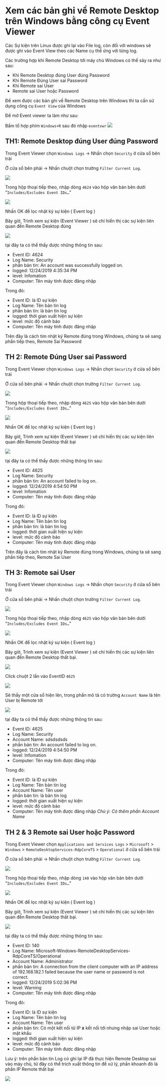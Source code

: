 # Xem các bản ghi về Remote Desktop trên Windows bằng công cụ Event Viewer

Các Sự kiện trên Linux được ghi lại vào File log, còn đối với windows sẽ được ghi vào Event View theo các Name cụ thể ứng với từng log.

Các trường hợp khi Remote Desktop tới máy chủ Windows có thể sảy ra như sau:
- Khi Remote Desktop đúng User đúng Password
- Khi Remote Đúng User sai Password
- Khi Remote sai User
- Remote sai User hoặc Password

Để xem được các bản ghi về Remote Desktop trên Windows thì ta cần sử dụng công cụ `Event View` của Windows

Để mở Event viewer ta làm như sau:

Bấm tổ hợp phím `Windows+R` sau đó nhập `eventvwr`
<img src="https://i.imgur.com/UjofXA0.png">

## TH1: Remote Desktop đúng User đúng Password
Trong Event Viewer chọn `Windows Logs` -> Nhấn chọn `Security` ở cửa sổ bên trái

Ở cửa sổ bên phải -> Nhấn chuột chọn trường `Filter Current Log`.

<img src="https://i.imgur.com/K9ia7q7.png">

Trong hộp thoại tiếp theo, nhập dòng `4624` vào hộp văn bản bên dưới “`Includes/Excludes Event IDs…`”

<img src="https://i.imgur.com/HYZVig9.png">

Nhấn OK để lọc nhật ký sự kiện ( Event log )

Bây giờ, Trình xem sự kiện (Event Viewer ) sẽ chỉ hiển thị các sự kiện liên quan đến Remote Desktop đúng

<img src="https://i.imgur.com/JTVKBB7.png">

tại đây ta có thể thấy được những thông tin sau:
- Event ID: 4624
- Log Name: Security
- phần bản tin: An account was successfully logged on.
- logged: 12/24/2019 4:35:34 PM
- level: Infomation
- Computer: Tên máy tính được đăng nhập

Trong đó:
- Event ID: là ID sự kiện
- Log Name: Tên bản tin log
- phần bản tin: là bản tin log
- logged: thời gian xuất hiện sự kiện
- level: mức độ cảnh báo
- Computer: Tên máy tính được đăng nhập

Trên đây là cách tìm nhật ký Remote đúng trong Windows, chúng ta sẽ sang phần tiếp theo, Remote Sai Password

## TH 2: Remote Đúng User sai Password
Trong Event Viewer chọn `Windows Logs` -> Nhấn chọn `Security` ở cửa sổ bên trái

Ở cửa sổ bên phải -> Nhấn chuột chọn trường `Filter Current Log`.

<img src="https://i.imgur.com/K9ia7q7.png">

Trong hộp thoại tiếp theo, nhập dòng `4625` vào hộp văn bản bên dưới “`Includes/Excludes Event IDs…`”

<img src="https://i.imgur.com/oJRiy15.png">

Nhấn OK để lọc nhật ký sự kiện ( Event log )

Bây giờ, Trình xem sự kiện (Event Viewer ) sẽ chỉ hiển thị các sự kiện liên quan đến Remote Desktop thất bại

<img src="https://i.imgur.com/e1hL90M.png">


tại đây ta có thể thấy được những thông tin sau:
- Event ID: 4625
- Log Name: Security
- phần bản tin: An account failed to log on.
- logged: 12/24/2019 4:54:50 PM
- level: Infomation
- Computer: Tên máy tính được đăng nhập

Trong đó:
- Event ID: là ID sự kiện
- Log Name: Tên bản tin log
- phần bản tin: là bản tin log
- logged: thời gian xuất hiện sự kiện
- level: mức độ cảnh báo
- Computer: Tên máy tính được đăng nhập

Trên đây là cách tìm nhật ký Remote đúng trong Windows, chúng ta sẽ sang phần tiếp theo, Remote Sai User

## TH 3: Remote sai User
Trong Event Viewer chọn `Windows Logs` -> Nhấn chọn `Security` ở cửa sổ bên trái

Ở cửa sổ bên phải -> Nhấn chuột chọn trường `Filter Current Log`.


<img src="https://i.imgur.com/K9ia7q7.png">

Trong hộp thoại tiếp theo, nhập dòng `4625` vào hộp văn bản bên dưới “`Includes/Excludes Event IDs…`”

<img src="https://i.imgur.com/oJRiy15.png">

Nhấn OK để lọc nhật ký sự kiện ( Event log )

Bây giờ, Trình xem sự kiện (Event Viewer ) sẽ chỉ hiển thị các sự kiện liên quan đến Remote Desktop thất bại. 

<img src="https://i.imgur.com/e1hL90M.png">

Click chuột 2 lần vào EventID `4625`

<IMG SRC="https://i.imgur.com/OCLROAmg.png">

Sẽ thấy một cửa sổ hiện lên, trong phần mô tả có trường `Account Name` là tên User bị Remote tới

<img src="https://i.imgur.com/sQ23dDi.png">

tại đây ta có thể thấy được những thông tin sau:
- Event ID: 4625
- Log Name: Security
- Account Name: sdsdsdsds
- phần bản tin: An account failed to log on.
- logged: 12/24/2019 4:54:50 PM
- level: Infomation
- Computer: Tên máy tính được đăng nhập

Trong đó:
- Event ID: là ID sự kiện
- Log Name: Tên bản tin log
- Account Name: Tên user
- phần bản tin: là bản tin log
- logged: thời gian xuất hiện sự kiện
- level: mức độ cảnh báo
- Computer: Tên máy tính được đăng nhập
*Chú ý*: *Có thêm phần Account Name*

## TH 2 & 3 Remote sai User hoặc Password
Trong Event Viewer chọn `Applications and Services Logs` > `Microsoft` > `Windows` > `RemoteDesktopServices-RdpCoreTS` > `Operational` ở cửa sổ bên trái

Ở cửa sổ bên phải -> Nhấn chuột chọn trường `Filter Current Log`.

<img src="https://i.imgur.com/MZTf7qD.png">

Trong hộp thoại tiếp theo, nhập dòng `140` vào hộp văn bản bên dưới “`Includes/Excludes Event IDs…`”

<img src="https://i.imgur.com/HOxoEvP.png">

Nhấn OK để lọc nhật ký sự kiện ( Event log )

Bây giờ, Trình xem sự kiện (Event Viewer ) sẽ chỉ hiển thị các sự kiện liên quan đến Remote Desktop thất bại. 

<img src="https://i.imgur.com/cQjtlJ9.png">

tại đây ta có thể thấy được những thông tin sau:
- Event ID: 140
- Log Name: Microsoft-Windows-RemoteDesktopServices-RdpCoreTS/Operational
- Account Name: Administrator
- phần bản tin: A connection from the client computer with an IP address of 192.168.182.1 failed because the user name or password is not correct.
- logged: 12/24/2019 5:02:36 PM
- level: Warning
- Computer: Tên máy tính được đăng nhập


Trong đó:
- Event ID: là ID sự kiện
- Log Name: Tên bản tin log
- Account Name: Tên user
- phần bản tin: Có một kết nối từ IP **x** kết nối tới nhưng nhập sai User hoặc mật khẩu
- logged: thời gian xuất hiện sự kiện
- level: mức độ cảnh báo
- Computer: Tên máy tính được đăng nhập

Lưu ý: trên phần bản tin Log có ghi lại IP đã thực hiện Remote Desktop sai vào máy chủ, từ đây có thể trích xuất thông tin để xử lý, phần khoanh đỏ là phần IP Remote thất bại

<img src="https://i.imgur.com/tEiLfsu.png">